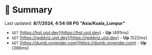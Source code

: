 # 📖 Summary
Last updated: **8/7/2024, 4:54:08 PG "Asia/Kuala_Lumpur"**

- `GET` [https://hst.ujol.dev](https://hst.ujol.dev) - **Up** (491ms)
- `GET` [https://reddviz.ujol.dev](https://reddviz.ujol.dev) - **Up** (522ms)
- `GET` [https://dumb.onrender.com](https://dumb.onrender.com) - **Up** (366ms)
